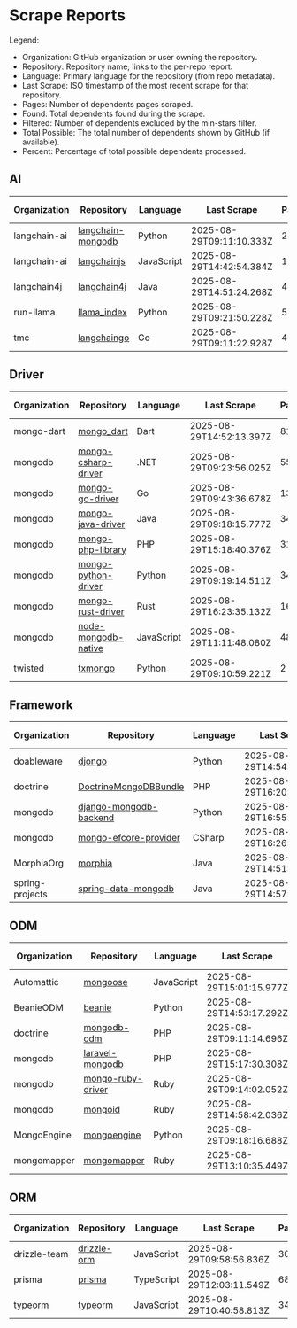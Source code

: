 # Scrape Reports

Legend:

- Organization: GitHub organization or user owning the repository.
- Repository: Repository name; links to the per-repo report.
- Language: Primary language for the repository (from repo metadata).
- Last Scrape: ISO timestamp of the most recent scrape for that repository.
- Pages: Number of dependents pages scraped.
- Found: Total dependents found during the scrape.
- Filtered: Number of dependents excluded by the min-stars filter.
- Total Possible: The total number of dependents shown by GitHub (if available).
- Percent: Percentage of total possible dependents processed.

## AI

| Organization | Repository | Language | Last Scrape | Pages | Found | Filtered | Total Possible | Percent |
|---|---|---|---|---|---|---|---:|---:|
| langchain-ai | [langchain-mongodb](reports/langchain-ai-langchain-mongodb-dependents.md) | Python | 2025-08-29T09:11:10.333Z | 23 | 670 | 657 | 974 | 68.8% |
| langchain-ai | [langchainjs](reports/langchain-ai-langchainjs-dependents.md) | JavaScript | 2025-08-29T14:42:54.384Z | 1123 | 33264 | 32867 | 47365 | 70.2% |
| langchain4j | [langchain4j](reports/langchain4j-langchain4j-dependents.md) | Java | 2025-08-29T14:51:24.268Z | 42 | 1256 | 1218 | 1564 | 80.3% |
| run-llama | [llama_index](reports/run-llama-llama_index-dependents.md) | Python | 2025-08-29T09:21:50.228Z | 550 | 16368 | 16083 | 22695 | 72.1% |
| tmc | [langchaingo](reports/tmc-langchaingo-dependents.md) | Go | 2025-08-29T09:11:22.928Z | 40 | 1129 | 1081 | 1494 | 75.6% |

## Driver

| Organization | Repository | Language | Last Scrape | Pages | Found | Filtered | Total Possible | Percent |
|---|---|---|---|---|---|---|---:|---:|
| mongo-dart | [mongo_dart](reports/mongo-dart-mongo_dart-dependents.md) | Dart | 2025-08-29T14:52:13.397Z | 81 | 2405 | 2400 | 5632 | 42.7% |
| mongodb | [mongo-csharp-driver](reports/mongodb-mongo-csharp-driver-dependents.md) | .NET | 2025-08-29T09:23:56.025Z | 550 | 16444 | 16406 | 87646 | 18.8% |
| mongodb | [mongo-go-driver](reports/mongodb-mongo-go-driver-dependents.md) | Go | 2025-08-29T09:43:36.678Z | 1330 | 38777 | 38344 | 97445 | 39.8% |
| mongodb | [mongo-java-driver](reports/mongodb-mongo-java-driver-dependents.md) | Java | 2025-08-29T09:18:15.777Z | 342 | 10187 | 10045 | 17783 | 57.3% |
| mongodb | [mongo-php-library](reports/mongodb-mongo-php-library-dependents.md) | PHP | 2025-08-29T15:18:40.376Z | 313 | 9307 | 9237 | 22118 | 42.1% |
| mongodb | [mongo-python-driver](reports/mongodb-mongo-python-driver-dependents.md) | Python | 2025-08-29T09:19:14.511Z | 349 | 10423 | 10387 | 398796 | 2.6% |
| mongodb | [mongo-rust-driver](reports/mongodb-mongo-rust-driver-dependents.md) | Rust | 2025-08-29T16:23:35.132Z | 165 | 4879 | 4808 | 10979 | 44.4% |
| mongodb | [node-mongodb-native](reports/mongodb-node-mongodb-native-dependents.md) | JavaScript | 2025-08-29T11:11:48.080Z | 4803 | 143662 | 143601 | 5703039 | 2.5% |
| twisted | [txmongo](reports/twisted-txmongo-dependents.md) | Python | 2025-08-29T09:10:59.221Z | 2 | 40 | 38 | 108 | 37.0% |

## Framework

| Organization | Repository | Language | Last Scrape | Pages | Found | Filtered | Total Possible | Percent |
|---|---|---|---|---|---|---|---:|---:|
| doableware | [djongo](reports/doableware-djongo-dependents.md) | Python | 2025-08-29T14:54:51.622Z | 196 | 5825 | 5819 | 12495 | 46.6% |
| doctrine | [DoctrineMongoDBBundle](reports/doctrine-DoctrineMongoDBBundle-dependents.md) | PHP | 2025-08-29T16:20:24.091Z | 27 | 783 | 766 | 2471 | 31.7% |
| mongodb | [django-mongodb-backend](reports/mongodb-django-mongodb-backend-dependents.md) | Python | 2025-08-29T16:55:05.138Z | 2 | 37 | 36 | 49 | 75.5% |
| mongodb | [mongo-efcore-provider](reports/mongodb-mongo-efcore-provider-dependents.md) | CSharp | 2025-08-29T16:26:48.338Z | 29 | 857 | 855 | 1179 | 72.7% |
| MorphiaOrg | [morphia](reports/MorphiaOrg-morphia-dependents.md) | Java | 2025-08-29T14:51:22.738Z | 7 | 184 | 177 | 321 | 57.3% |
| spring-projects | [spring-data-mongodb](reports/spring-projects-spring-data-mongodb-dependents.md) | Java | 2025-08-29T14:57:29.695Z | 257 | 7642 | 7534 | 29373 | 26.0% |

## ODM

| Organization | Repository | Language | Last Scrape | Pages | Found | Filtered | Total Possible | Percent |
|---|---|---|---|---|---|---|---:|---:|
| Automattic | [mongoose](reports/Automattic-mongoose-dependents.md) | JavaScript | 2025-08-29T15:01:15.977Z | 5430 | 162149 | 162095 | 5656532 | 2.9% |
| BeanieODM | [beanie](reports/BeanieODM-beanie-dependents.md) | Python | 2025-08-29T14:53:17.292Z | 95 | 2824 | 2798 | 4291 | 65.8% |
| doctrine | [mongodb-odm](reports/doctrine-mongodb-odm-dependents.md) | PHP | 2025-08-29T09:11:14.696Z | 33 | 965 | 931 | 3078 | 31.4% |
| mongodb | [laravel-mongodb](reports/mongodb-laravel-mongodb-dependents.md) | PHP | 2025-08-29T15:17:30.308Z | 104 | 3075 | 3062 | 9335 | 32.9% |
| mongodb | [mongo-ruby-driver](reports/mongodb-mongo-ruby-driver-dependents.md) | Ruby | 2025-08-29T09:14:02.052Z | 172 | 5069 | 4920 | 22215 | 22.8% |
| mongodb | [mongoid](reports/mongodb-mongoid-dependents.md) | Ruby | 2025-08-29T14:58:42.036Z | 136 | 4026 | 3894 | 23645 | 17.0% |
| MongoEngine | [mongoengine](reports/MongoEngine-mongoengine-dependents.md) | Python | 2025-08-29T09:18:16.688Z | 374 | 11110 | 10987 | 27276 | 40.7% |
| mongomapper | [mongomapper](reports/mongomapper-mongomapper-dependents.md) | Ruby | 2025-08-29T13:10:35.449Z | 18 | 473 | 454 | 2787 | 17.0% |

## ORM

| Organization | Repository | Language | Last Scrape | Pages | Found | Filtered | Total Possible | Percent |
|---|---|---|---|---|---|---|---:|---:|
| drizzle-team | [drizzle-orm](reports/drizzle-team-drizzle-orm-dependents.md) | JavaScript | 2025-08-29T09:58:56.836Z | 3069 | 91607 | 91051 | 139917 | 65.5% |
| prisma | [prisma](reports/prisma-prisma-dependents.md) | TypeScript | 2025-08-29T12:03:11.549Z | 6830 | 204131 | 203891 | 754175 | 27.1% |
| typeorm | [typeorm](reports/typeorm-typeorm-dependents.md) | JavaScript | 2025-08-29T10:40:58.813Z | 3445 | 102762 | 102652 | 427276 | 24.1% |

